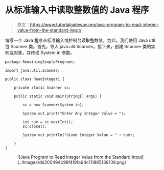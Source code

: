 # 从标准输入中读取整数值的 Java 程序

> 原文：<https://www.tutorialgateway.org/java-program-to-read-integer-value-from-the-standard-input/>

编写一个 Java 程序从标准输入或控制台读取整数值。为此，我们使用 Java util 包 Scanner 类。首先，导入 java.util.Scanner。接下来，创建 Scanner 类的实例或对象，并传递 System.in 参数。

```
package RemainingSimplePrograms;

import java.util.Scanner;

public class ReadInteger1 {

	private static Scanner sc;

	public static void main(String[] args) {

		sc = new Scanner(System.in);

		System.out.print("Enter Any Integer Value = ");

		int num = sc.nextInt();
		sc.close();

		System.out.println("Given Integer Value = " + num);

	}
}
```

<figure class="wp-block-image size-large">![Java Program to Read Integer Value from the Standard Input](../Images/dd200494c99f419fa64c111885139109.png)</figure>